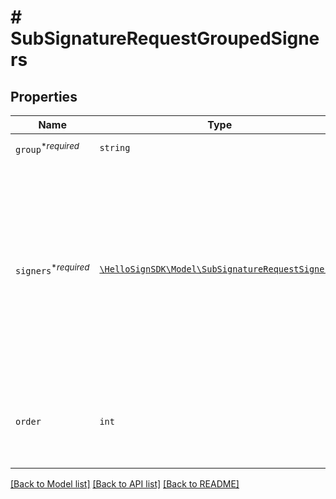 # # SubSignatureRequestGroupedSigners



## Properties

Name | Type | Description | Notes
------------ | ------------- | ------------- | -------------
| `group`<sup>*_required_</sup> | ```string``` |  The name of the group.  |  |
| `signers`<sup>*_required_</sup> | [```\HelloSignSDK\Model\SubSignatureRequestSigner[]```](SubSignatureRequestSigner.md) |  Signers belonging to this Group.<br><br>**NOTE**: Only `name`, `email_address` and `pin` are available to Grouped Signers. We will ignore all other properties, even though they are listed below.  |  |
| `order` | ```int``` |  The order the group is required to sign in. Use this instead of Signer-level `order`.  |  |

[[Back to Model list]](../../README.md#models) [[Back to API list]](../../README.md#endpoints) [[Back to README]](../../README.md)
